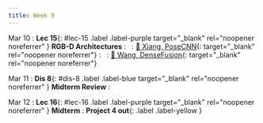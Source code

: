 ```yaml
---
title: Week 9
---
```


 
Mar 10
: **Lec 15**{: #lec-15 .label .label-purple target="_blank" rel="noopener noreferrer" } **RGB-D Architectures**
: &nbsp;
  : [📖 Xiang, PoseCNN](https://arxiv.org/pdf/1711.00199.pdf){: target="_blank" rel="noopener noreferrer"}
: &nbsp;
  : [📖 Wang, DenseFusion](https://arxiv.org/pdf/1901.04780.pdf){: target="_blank" rel="noopener noreferrer"}


Mar 11
: **Dis 8**{: #dis-8 .label .label-blue target="_blank" rel="noopener noreferrer" } **Midterm Review**
: &nbsp;


Mar 12
: **Lec 16**{: #lec-16 .label .label-purple target="_blank" rel="noopener noreferrer" } **Midterm**
: **Project 4 out**{: .label .label-yellow }

